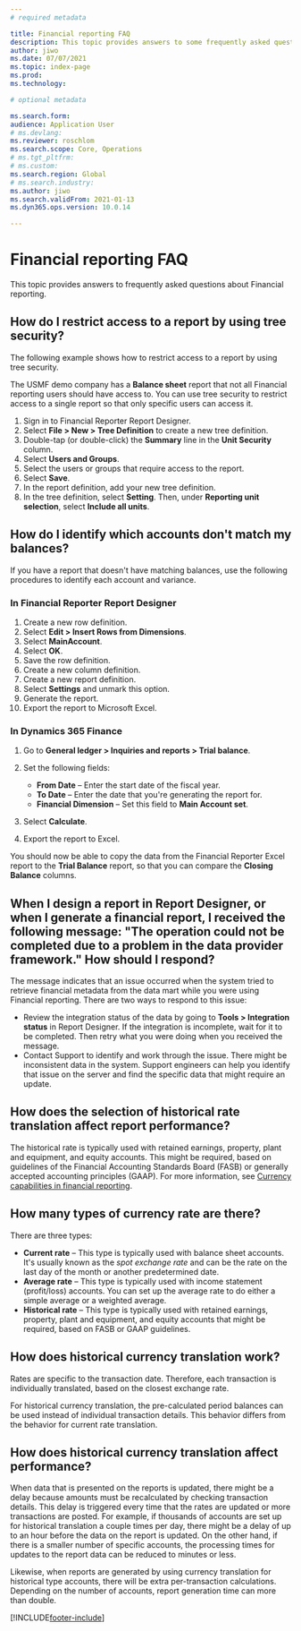 ```yaml
---
# required metadata

title: Financial reporting FAQ
description: This topic provides answers to some frequently asked questions about Financial reporting.
author: jiwo
ms.date: 07/07/2021
ms.topic: index-page
ms.prod: 
ms.technology: 

# optional metadata

ms.search.form: 
audience: Application User
# ms.devlang: 
ms.reviewer: roschlom
ms.search.scope: Core, Operations
# ms.tgt_pltfrm: 
# ms.custom: 
ms.search.region: Global 
# ms.search.industry: 
ms.author: jiwo
ms.search.validFrom: 2021-01-13
ms.dyn365.ops.version: 10.0.14

---
```


# Financial reporting FAQ

This topic provides answers to frequently asked questions about Financial reporting.

## How do I restrict access to a report by using tree security?

The following example shows how to restrict access to a report by using tree security.

The USMF demo company has a **Balance sheet** report that not all Financial reporting users should have access to. You can use tree security to restrict access to a single report so that only specific users can access it.

1. Sign in to Financial Reporter Report Designer.
2. Select **File \> New \> Tree Definition** to create a new tree definition.
3. Double-tap (or double-click) the **Summary** line in the **Unit Security** column.
4. Select **Users and Groups**.
5. Select the users or groups that require access to the report.
6. Select **Save**.
7. In the report definition, add your new tree definition.
8. In the tree definition, select **Setting**. Then, under **Reporting unit selection**, select **Include all units**.

## How do I identify which accounts don't match my balances?

If you have a report that doesn't have matching balances, use the following procedures to identify each account and variance.

### In Financial Reporter Report Designer

1. Create a new row definition.
2. Select **Edit \> Insert Rows from Dimensions**.
3. Select **MainAccount**.
4. Select **OK**.
5. Save the row definition.
6. Create a new column definition.
7. Create a new report definition.
8. Select **Settings** and unmark this option.
9. Generate the report. 
10. Export the report to Microsoft Excel.

### In Dynamics 365 Finance

1. Go to **General ledger \> Inquiries and reports \> Trial balance**.
2. Set the following fields:

    - **From Date** – Enter the start date of the fiscal year.
    - **To Date** – Enter the date that you're generating the report for.
    - **Financial Dimension** – Set this field to **Main Account set**.

3. Select **Calculate**.
4. Export the report to Excel.

You should now be able to copy the data from the Financial Reporter Excel report to the **Trial Balance** report, so that you can compare the **Closing Balance** columns.

## When I design a report in Report Designer, or when I generate a financial report, I received the following message: "The operation could not be completed due to a problem in the data provider framework." How should I respond?

The message indicates that an issue occurred when the system tried to retrieve financial metadata from the data mart while you were using Financial reporting. There are two ways to respond to this issue:

- Review the integration status of the data by going to **Tools \> Integration status** in Report Designer. If the integration is incomplete, wait for it to be completed. Then retry what you were doing when you received the message.
- Contact Support to identify and work through the issue. There might be inconsistent data in the system. Support engineers can help you identify that issue on the server and find the specific data that might require an update.

## How does the selection of historical rate translation affect report performance?

The historical rate is typically used with retained earnings, property, plant and equipment, and equity accounts. This might be required, based on guidelines of the Financial Accounting Standards Board (FASB) or generally accepted accounting principles (GAAP). For more information, see [Currency capabilities in financial reporting](financial-reporting-currency-capability.md).

## How many types of currency rate are there?

There are three types:

- **Current rate** – This type is typically used with balance sheet accounts. It's usually known as the *spot exchange rate* and can be the rate on the last day of the month or another predetermined date.
- **Average rate** – This type is typically used with income statement (profit/loss) accounts. You can set up the average rate to do either a simple average or a weighted average.
- **Historical rate** – This type is typically used with retained earnings, property, plant and equipment, and equity accounts that might be required, based on FASB or GAAP guidelines.

## How does historical currency translation work?

Rates are specific to the transaction date. Therefore, each transaction is individually translated, based on the closest exchange rate.

For historical currency translation, the pre-calculated period balances can be used instead of individual transaction details. This behavior differs from the behavior for current rate translation.

## How does historical currency translation affect performance?

When data that is presented on the reports is updated, there might be a delay because amounts must be recalculated by checking transaction details. This delay is triggered every time that the rates are updated or more transactions are posted. For example, if thousands of accounts are set up for historical translation a couple times per day, there might be a delay of up to an hour before the data on the report is updated. On the other hand, if there is a smaller number of specific accounts, the processing times for updates to the report data can be reduced to minutes or less.

Likewise, when reports are generated by using currency translation for historical type accounts, there will be extra per-transaction calculations. Depending on the number of accounts, report generation time can more than double.

[!INCLUDE[footer-include](../../includes/footer-banner.md)]
